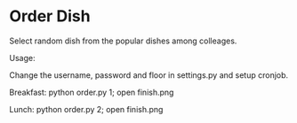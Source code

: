 # Order Dish

Select random dish from the popular dishes among colleages. 

Usage:

Change the username, password and floor in settings.py and setup cronjob.

Breakfast: python order.py 1; open finish.png

Lunch:     python order.py 2; open finish.png
